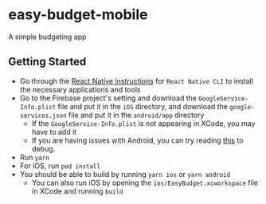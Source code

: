 # easy-budget-mobile

A simple budgeting app

## Getting Started

* Go through the [React Native instructions](https://facebook.github.io/react-native/docs/getting-started) for `React Native CLI` to install the necessary applications and tools
* Go to the Firebase project's setting and download the `GoogleService-Info.plist` file and put it in the `iOS` directory, and download the `google-services.json` file and put it in the `android/app` directory
    * If the `GoogleService-Info.plist` is not appearing in XCode, you may have to add it
    * If you are having issues with Android, you can try reading [this](https://github.com/react-native-community/react-native-google-signin/blob/master/docs/android-guide.md) to debug.
* Run `yarn`
* For iOS, run `pod install`
* You should be able to build by running `yarn ios` or `yarn android`
    * You can also run iOS by opening the `ios/EasyBudget.xcworkspace` file in XCode and running `build`

